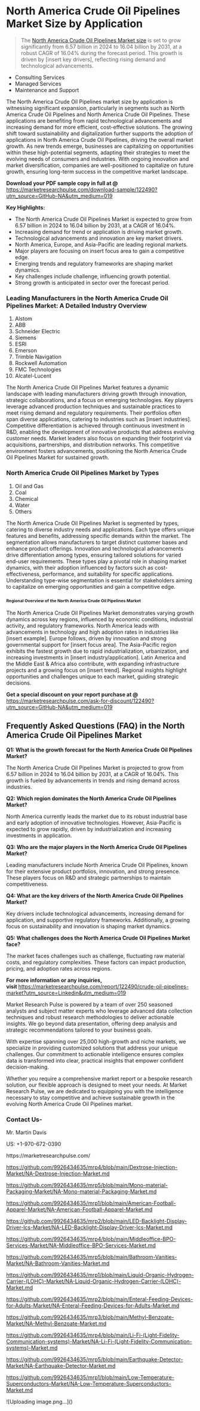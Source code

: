 <h1>North America Crude Oil Pipelines Market&nbsp;Size by Application</h1><blockquote><p>The <a href="https://marketresearchpulse.com/download-sample/122490?utm_source=GitHub-NA&amp;utm_medium=019">North America Crude Oil Pipelines Market size</a> is set to grow significantly from 6.57 billion in 2024 to 16.04 billion by 2031, at a robust CAGR of 16.04% during the forecast period. This growth is driven by [insert key drivers], reflecting rising demand and technological advancements.</p></blockquote><ul><li>Consulting Services<li> Managed Services<li> Maintenance and Support</li></ul><p>The North America Crude Oil Pipelines market size by application is witnessing significant expansion, particularly in segments such as North America Crude Oil Pipelines and North America Crude Oil Pipelines. These applications are benefiting from rapid technological advancements and increasing demand for more efficient, cost-effective solutions. The growing shift toward sustainability and digitalization further supports the adoption of applications in North America Crude Oil Pipelines, driving the overall market growth. As new trends emerge, businesses are capitalizing on opportunities within these high-potential segments, adapting their strategies to meet the evolving needs of consumers and industries. With ongoing innovation and market diversification, companies are well-positioned to capitalize on future growth, ensuring long-term success in the competitive market landscape.</p><p><strong>Download your PDF sample copy in full at @ </strong><a href="https://marketresearchpulse.com/download-sample/122490?utm_source=GitHub-NA&amp;utm_medium=019">https://marketresearchpulse.com/download-sample/122490?utm_source=GitHub-NA&amp;utm_medium=019</a></p><p><strong>Key Highlights: </strong></p><ul><li>The North America Crude Oil Pipelines Market is expected to grow from 6.57 billion in 2024 to 16.04 billion by 2031, at a CAGR of 16.04%.</li><li>Increasing demand for trend or application is driving market growth.</li><li>Technological advancements and innovation are key market drivers.</li><li>North America, Europe, and Asia-Pacific are leading regional markets.</li><li>Major players are focusing on insert focus area to gain a competitive edge.</li><li>Emerging trends and regulatory frameworks are shaping market dynamics.</li><li>Key challenges include challenge, influencing growth potential.</li><li>Strong growth is anticipated in sector over the forecast period.</li></ul><h3>Leading Manufacturers in the North America Crude Oil Pipelines Market: A Detailed Industry Overview</h3><ol><li>Alstom</li><li>ABB</li><li>Schneider Electric</li><li>Siemens</li><li>ESRI</li><li>Emerson</li><li>Trimble Navigation</li><li>Rockwell Automation</li><li>FMC Technologies</li><li>Alcatel-Lucent</li></ol><div class="flex max-w-full flex-col flex-grow"><div class="min-h-8 text-message flex w-full flex-col items-end gap-2 whitespace-normal break-words [.text-message+&amp;]:mt-5" dir="auto" data-message-author-role="assistant" data-message-id="fd8432e4-4910-450d-b182-61b7bfb0a01f" data-message-model-slug="gpt-4o"><div class="flex w-full flex-col gap-1 empty:hidden first:pt-[3px]"><div class="markdown prose w-full break-words dark:prose-invert light"><p>The North America Crude Oil Pipelines Market features a dynamic landscape with leading manufacturers driving growth through innovation, strategic collaborations, and a focus on emerging technologies. Key players leverage advanced production techniques and sustainable practices to meet rising demand and regulatory requirements. Their portfolios often span diverse applications, catering to industries such as [insert industries]. Competitive differentiation is achieved through continuous investment in R&amp;D, enabling the development of innovative products that address evolving customer needs. Market leaders also focus on expanding their footprint via acquisitions, partnerships, and distribution networks. This competitive environment fosters advancements, positioning the North America Crude Oil Pipelines Market for sustained growth.</p></div></div></div></div><h3>North America Crude Oil Pipelines Market by Types</h3><ol><li>Oil and Gas<li> Coal<li> Chemical<li> Water<li> Others</li></ol><div class="flex max-w-full flex-col flex-grow"><div class="min-h-8 text-message flex w-full flex-col items-end gap-2 whitespace-normal break-words [.text-message+&amp;]:mt-5" dir="auto" data-message-author-role="assistant" data-message-id="084470be-0bb7-4664-bddf-5156b4f41249" data-message-model-slug="gpt-4o-mini"><div class="flex w-full flex-col gap-1 empty:hidden first:pt-[3px]"><div class="markdown prose w-full break-words dark:prose-invert light"><p>The North America Crude Oil Pipelines Market is segmented by types, catering to diverse industry needs and applications. Each type offers unique features and benefits, addressing specific demands within the market. The segmentation allows manufacturers to target distinct customer bases and enhance product offerings. Innovation and technological advancements drive differentiation among types, ensuring tailored solutions for varied end-user requirements. These types play a pivotal role in shaping market dynamics, with their adoption influenced by factors such as cost-effectiveness, performance, and suitability for specific applications. Understanding type-wise segmentation is essential for stakeholders aiming to capitalize on emerging opportunities and gain a competitive edge.</p></div></div></div></div><h3><span style="font-size: 11px;">Regional Overview of the North America Crude Oil Pipelines Market</span></h3><div class="flex max-w-full flex-col flex-grow"><div class="min-h-8 text-message flex w-full flex-col items-end gap-2 whitespace-normal break-words [.text-message+&amp;]:mt-5" dir="auto" data-message-author-role="assistant" data-message-id="e9038762-ce64-4e30-91c9-9bd413514231" data-message-model-slug="gpt-4o-mini"><div class="flex w-full flex-col gap-1 empty:hidden first:pt-[3px]"><div class="markdown prose w-full break-words dark:prose-invert light"><p>The North America Crude Oil Pipelines Market demonstrates varying growth dynamics across key regions, influenced by economic conditions, industrial activity, and regulatory frameworks. North America leads with advancements in technology and high adoption rates in industries like [insert example]. Europe follows, driven by innovation and strong governmental support for [insert focus area]. The Asia-Pacific region exhibits the fastest growth due to rapid industrialization, urbanization, and increasing investments in [insert industry/application]. Latin America and the Middle East &amp; Africa also contribute, with expanding infrastructure projects and a growing focus on [insert trend]. Regional insights highlight opportunities and challenges unique to each market, guiding strategic decisions.</p></div></div></div></div><p><strong>Get a special discount on your report purchase at @ </strong><a href="https://marketresearchpulse.com/ask-for-discount/122490?utm_source=GitHub-NA&amp;utm_medium=019">https://marketresearchpulse.com/ask-for-discount/122490?utm_source=GitHub-NA&amp;utm_medium=019</a></p><h2>Frequently Asked Questions (FAQ) in the North America Crude Oil Pipelines Market</h2><p><strong>Q1: What is the growth forecast for the North America Crude Oil Pipelines Market?</strong></p><p>The North America Crude Oil Pipelines Market is projected to grow from 6.57 billion in 2024 to 16.04 billion by 2031, at a CAGR of 16.04%. This growth is fueled by advancements in trends and rising demand across industries.</p><p><strong>Q2: Which region dominates the North America Crude Oil Pipelines Market?</strong></p><p>North America currently leads the market due to its robust industrial base and early adoption of innovative technologies. However, Asia-Pacific is expected to grow rapidly, driven by industrialization and increasing investments in application.</p><p><strong>Q3: Who are the major players in the North America Crude Oil Pipelines Market?</strong></p><p>Leading manufacturers include North America Crude Oil Pipelines, known for their extensive product portfolios, innovation, and strong presence. These players focus on R&amp;D and strategic partnerships to maintain competitiveness.</p><p><strong>Q4: What are the key drivers of the North America Crude Oil Pipelines Market?</strong></p><p>Key drivers include technological advancements, increasing demand for application, and supportive regulatory frameworks. Additionally, a growing focus on sustainability and innovation is shaping market dynamics.</p><p><strong>Q5: What challenges does the North America Crude Oil Pipelines Market face?</strong></p><p>The market faces challenges such as challenge, fluctuating raw material costs, and regulatory complexities. These factors can impact production, pricing, and adoption rates across regions.</p><p><strong>For more information or any inquiries, visit&nbsp;</strong><a href="https://marketresearchpulse.com/report/122490/crude-oil-pipelines-market?utm_source=Linkedin&utm_medium=019">https://marketresearchpulse.com/report/122490/crude-oil-pipelines-market?utm_source=Linkedin&utm_medium=019</a></p><p>Market Research Pulse is powered by a team of over 250 seasoned analysts and subject matter experts who leverage advanced data collection techniques and robust research methodologies to deliver actionable insights. We go beyond data presentation, offering deep analysis and strategic recommendations tailored to your business goals.</p><p>With expertise spanning over 25,000 high-growth and niche markets, we specialize in providing customized solutions that address your unique challenges. Our commitment to actionable intelligence ensures complex data is transformed into clear, practical insights that empower confident decision-making.</p><p>Whether you require a comprehensive market report or a bespoke research solution, our flexible approach is designed to meet your needs. At Market Research Pulse, we are dedicated to equipping you with the intelligence necessary to stay competitive and achieve sustainable growth in the evolving North America Crude Oil Pipelines market.</p><h3><strong>Contact Us-</strong></h3><p>Mr. Martin Davis</p><p>US: +1-970-672-0390</p><p>https://marketresearchpulse.com/</p><p><a href="https://github.com/9926434635/mrp4/blob/main/Dextrose-Injection-Market/NA-Dextrose-Injection-Market.md">https://github.com/9926434635/mrp4/blob/main/Dextrose-Injection-Market/NA-Dextrose-Injection-Market.md</a></p><p><a href="https://github.com/9926434635/mrp5/blob/main/Mono-material-Packaging-Market/NA-Mono-material-Packaging-Market.md">https://github.com/9926434635/mrp5/blob/main/Mono-material-Packaging-Market/NA-Mono-material-Packaging-Market.md</a></p><p><a href="https://github.com/9926434635/mrp1/blob/main/American-Football-Apparel-Market/NA-American-Football-Apparel-Market.md">https://github.com/9926434635/mrp1/blob/main/American-Football-Apparel-Market/NA-American-Football-Apparel-Market.md</a></p><p><a href="https://github.com/9926434635/mrp2/blob/main/LED-Backlight-Display-Driver-Ics-Market/NA-LED-Backlight-Display-Driver-Ics-Market.md">https://github.com/9926434635/mrp2/blob/main/LED-Backlight-Display-Driver-Ics-Market/NA-LED-Backlight-Display-Driver-Ics-Market.md</a></p><p><a href="https://github.com/9926434635/mrp4/blob/main/Middleoffice-BPO-Services-Market/NA-Middleoffice-BPO-Services-Market.md">https://github.com/9926434635/mrp4/blob/main/Middleoffice-BPO-Services-Market/NA-Middleoffice-BPO-Services-Market.md</a></p><p><a href="https://github.com/9926434635/mrp5/blob/main/Bathroom-Vanities-Market/NA-Bathroom-Vanities-Market.md">https://github.com/9926434635/mrp5/blob/main/Bathroom-Vanities-Market/NA-Bathroom-Vanities-Market.md</a></p><p><a href="https://github.com/9926434635/mrp1/blob/main/Liquid-Organic-Hydrogen-Carrier-(LOHC)-Market/NA-Liquid-Organic-Hydrogen-Carrier-(LOHC)-Market.md">https://github.com/9926434635/mrp1/blob/main/Liquid-Organic-Hydrogen-Carrier-(LOHC)-Market/NA-Liquid-Organic-Hydrogen-Carrier-(LOHC)-Market.md</a></p><p><a href="https://github.com/9926434635/mrp2/blob/main/Enteral-Feeding-Devices-for-Adults-Market/NA-Enteral-Feeding-Devices-for-Adults-Market.md">https://github.com/9926434635/mrp2/blob/main/Enteral-Feeding-Devices-for-Adults-Market/NA-Enteral-Feeding-Devices-for-Adults-Market.md</a></p><p><a href="https://github.com/9926434635/mrp3/blob/main/Methyl-Benzoate-Market/NA-Methyl-Benzoate-Market.md">https://github.com/9926434635/mrp3/blob/main/Methyl-Benzoate-Market/NA-Methyl-Benzoate-Market.md</a></p><p><a href="https://github.com/9926434635/mrp4/blob/main/Li-Fi-(Light-Fidelity-Communication-systems)-Market/NA-Li-Fi-(Light-Fidelity-Communication-systems)-Market.md">https://github.com/9926434635/mrp4/blob/main/Li-Fi-(Light-Fidelity-Communication-systems)-Market/NA-Li-Fi-(Light-Fidelity-Communication-systems)-Market.md</a></p><p><a href="https://github.com/9926434635/mrp5/blob/main/Earthquake-Detector-Market/NA-Earthquake-Detector-Market.md">https://github.com/9926434635/mrp5/blob/main/Earthquake-Detector-Market/NA-Earthquake-Detector-Market.md</a></p><p><a href="https://github.com/9926434635/mrp1/blob/main/Low-Temperature-Superconductors-Market/NA-Low-Temperature-Superconductors-Market.md">https://github.com/9926434635/mrp1/blob/main/Low-Temperature-Superconductors-Market/NA-Low-Temperature-Superconductors-Market.md</a></p>
![Uploading image.png…]()
